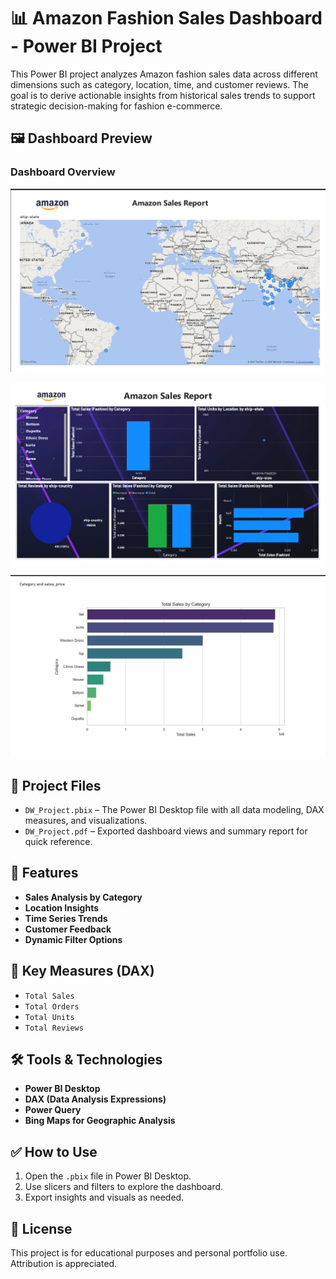 # 📊 Amazon Fashion Sales Dashboard - Power BI Project

This Power BI project analyzes Amazon fashion sales data across different dimensions such as category, location, time, and customer reviews. The goal is to derive actionable insights from historical sales trends to support strategic decision-making for fashion e-commerce.

## 🖼 Dashboard Preview

### Dashboard Overview
![Dashboard](Dashboard_1.png)

![Dashboard](Dashboard_2.png)

![Dashboard](Dashboard_3.png)

## 📁 Project Files

- `DW_Project.pbix` – The Power BI Desktop file with all data modeling, DAX measures, and visualizations.
- `DW_Project.pdf` – Exported dashboard views and summary report for quick reference.

## 🧾 Features

- **Sales Analysis by Category**
- **Location Insights**
- **Time Series Trends**
- **Customer Feedback**
- **Dynamic Filter Options**

## 📌 Key Measures (DAX)

- `Total Sales`
- `Total Orders`
- `Total Units`
- `Total Reviews`

## 🛠 Tools & Technologies

- **Power BI Desktop**
- **DAX (Data Analysis Expressions)**
- **Power Query**
- **Bing Maps for Geographic Analysis**

## ✅ How to Use

1. Open the `.pbix` file in Power BI Desktop.
2. Use slicers and filters to explore the dashboard.
3. Export insights and visuals as needed.

## 📌 License

This project is for educational purposes and personal portfolio use. Attribution is appreciated.
